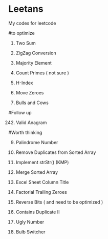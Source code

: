 # Leetans
My codes for leetcode

#to optimize

1. Two Sum

6. ZigZag Conversion

169. Majority Element

204. Count Primes ( not sure )

237. H-Index

283. Move Zeroes

299. Bulls and Cows

#Follow up

242. Valid Anagram

#Worth thinking

9. Palindrome Number

26. Remove Duplicates from Sorted Array

28. Implement strStr() (KMP)

88. Merge Sorted Array

168. Excel Sheet Column Title

172. Factorial Trailing Zeroes

190. Reverse Bits ( and need to be optimized )

219. Contains Duplicate II

263. Ugly Number

319. Bulb Switcher